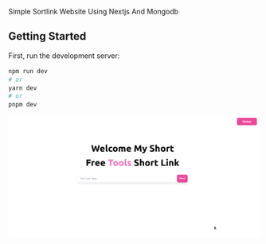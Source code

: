 Simple Sortlink Website Using Nextjs And Mongodb

## Getting Started

First, run the development server:

```bash
npm run dev
# or
yarn dev
# or
pnpm dev
```

![Alt text](public/Example.png "Example")